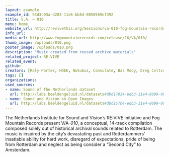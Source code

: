 ```yaml
---
layout: example
example_id: 93d3c03a-d283-11e6-bb8d-0050569ef392
title: V.A. – 010
menu: home
website_url: http://revivethis.org/Sessions/va-010-fog-mountain-records/
info_url: 
media_url: http://www.fogmountainrecords.com/release/16/VA/010/
thumb_image: /uploads/010.png
poster_image: /uploads/010.png
description: "Music created from reused archive materials"
related_project: RE:VIVE
related_event: 
github: 
creators: [Roly Porter, HOEK, Nukubus, Consulate, Bas Mooy, Drvg Cvltvre, Lemontrip, Mill Burray, Fis, Meta, BZGRL,, ANIK, Oaktree, Lwa]
tags: []
organizations: 
used_sources: 
- name: Sound of The Netherlands dataset
  url: http://labs.beeldengeluid.nl/datasets#dbd17834-edb3-11e4-8099-005056a71e3a
- name: Sound and Vision on Open Images
  url: http://labs.beeldengeluid.nl/datasets#dbd157b4-edb3-11e4-8099-005056a71e3a
---
```

<p>The Netherlands Institute for Sound and Vision&rsquo;s RE:VIVE initiative and Fog Mountain Records present V/A-<em>010</em>, a conceptual, 14-track compilation composed solely out of historical archival sounds related to Rotterdam. The music is inspired by the city&rsquo;s devastating past and Rotterdammers&rsquo; insatiable ability for hard work, disregard of expectations, pride of being from Rotterdam and neglect as being consider a &ldquo;Second City&rdquo; to Amsterdam.</p>
